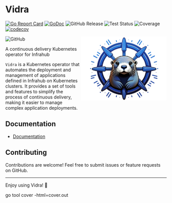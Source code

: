 # Vidra
[![Go Report Card](https://goreportcard.com/badge/github.com/kubernetes/kubernetes)](https://goreportcard.com/report/https://github.com/infrahub-operator/vidra) 
[![GoDoc](https://pkg.go.dev/badge/github.com/infrahub-operator/vidra)](https://pkg.go.dev/github.com/infrahub-operator/vidra)
![GitHub Release](https://img.shields.io/github/v/release/infrahub-operator/vidra?include_prereleases&sort=semver)
![Test Status](https://img.shields.io/github/actions/workflow/status/infrahub-operator/vidra/main.yaml?label=Tests)
![Coverage](https://img.shields.io/endpoint?url=https://infrahub-operator.github.io/vidra/coverage-badge.json)
[![codecov](https://codecov.io/github/infrahub-operator/vidra/graph/badge.svg?token=0JCAWNOMBL)](https://codecov.io/github/infrahub-operator/vidra)

![GitHub](https://img.shields.io/github/license/infrahub-operator/vidra)
<img src=".github/logo.png" alt="Nornir Conditional Runner Logo" height="200" align="right">

A continuous delivery Kubernetes operator for Infrahub

`Vidra` is a Kubernetes operator that automates the deployment and management of applications defined in Infrahub on Kubernetes clusters. It provides a set of tools and features to simplify the process of continuous delivery, making it easier to manage complex application deployments.
## Documentation
- [Documentation](https://infrahub-operator.github.io/vidra/)

## Contributing

Contributions are welcome! Feel free to submit issues or feature requests on GitHub.

--- 
Enjoy using Vidra! 🎉

go tool cover -html=cover.out
